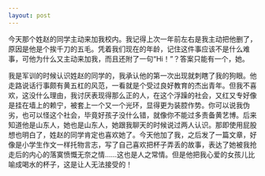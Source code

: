 ```yaml
---
layout: post
---
```

今天那个姓赵的同学主动来加我校内。我记得上次一年前左右是我主动把他删了，原因是他是个挨千刀的五毛。凭着我们现在的年龄，记住这件事应该不是什么难事，可他为什么又主动来加我，而且还附了一句“Hi！”？答案只能有一个，她。

我是军训的时候认识姓赵的同学的，我承认他的第一次出现就刺瞎了我的狗眼。他走路说话行事颇有黄五杠的风范，一看就是个受过良好教育的杰出青年。但我不喜欢，这没什么理由，我讨厌表现得那么正的人，在这个浮躁的社会，又红又专好像是挂在墙上的赖宁，被套上一个又一个光环，显得更为装腔作势。你可以说我伪劣，也可以怪这个社会，毕竟好孩子没什么错，就像你不能过多责备黄艺博。后来知道他是山东人，她也是山东人，她跟我聊天的时候说过两人认识。那即使用屁股想也明白了，姓赵的同学肯定也喜欢她了。今天他加了我，之后发了一篇文章，好像是小学生作文一样托物言志，写了自己喜欢把杯子弄丢的故事，表达了她被我抢走后的内心的落寞愤慨无奈之情……这也是人之常情。但是他把我心爱的女孩儿比喻成喝水的杯子，这是让人无法接受的！